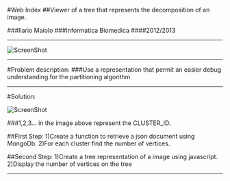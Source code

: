 #Web Index
##Viewer of a tree that represents the decomposition of an image.


###Ilario Maiolo
###Informatica Biomedica
####2012/2013

- - -

![ScreenShot](https://raw.github.com/cvdlab-bio/webindex/maiolo_dev_branch/slides%20Ilario%20Maiolo/immagine_sommario.png)

- - -

#Problem description:
###Use a representation that permit an easier debug understanding for the partitioning algorithm

- - -

#Solution:

![ScreenShot](https://raw.github.com/cvdlab-bio/webindex/maiolo_dev_branch/slides%20Ilario%20Maiolo/image_final.png)	

###1,2,3... in the image above represent the CLUSTER_ID.

##First Step:
	1)Create a function to retrieve a json document using MongoDb.
	2)For each cluster find the number of vertices. 

##Second Step:
	1)Create a tree representation of a image using javascript.
	2)Display the number of vertices on the tree
- - -